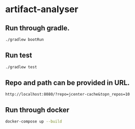 # artifact-analyser
## Run through gradle.
```bash
./gradlew bootRun
```

## Run test
```bash
./gradlew test
```

## Repo and path can be provided in URL. 
```http
http://localhost:8080/?repo=jcenter-cache&topn_repos=10
```

## Run through docker
```bash
docker-compose up --build
```